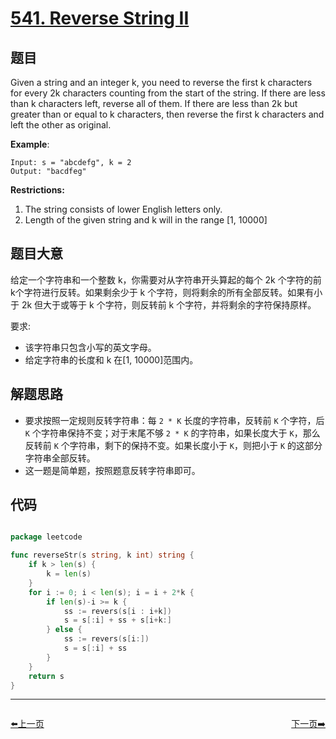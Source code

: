 # [541. Reverse String II](https://leetcode.com/problems/reverse-string-ii/)


## 题目

Given a string and an integer k, you need to reverse the first k characters for every 2k characters counting from the start of the string. If there are less than k characters left, reverse all of them. If there are less than 2k but greater than or equal to k characters, then reverse the first k characters and left the other as original.

**Example**:

    Input: s = "abcdefg", k = 2
    Output: "bacdfeg"

**Restrictions:**

1. The string consists of lower English letters only.
2. Length of the given string and k will in the range [1, 10000]

## 题目大意

给定一个字符串和一个整数 k，你需要对从字符串开头算起的每个 2k 个字符的前k个字符进行反转。如果剩余少于 k 个字符，则将剩余的所有全部反转。如果有小于 2k 但大于或等于 k 个字符，则反转前 k 个字符，并将剩余的字符保持原样。

要求:

- 该字符串只包含小写的英文字母。
- 给定字符串的长度和 k 在[1, 10000]范围内。


## 解题思路

- 要求按照一定规则反转字符串：每 `2 * K` 长度的字符串，反转前 `K` 个字符，后 `K` 个字符串保持不变；对于末尾不够 `2 * K` 的字符串，如果长度大于 `K`，那么反转前 `K` 个字符串，剩下的保持不变。如果长度小于 `K`，则把小于 `K` 的这部分字符串全部反转。
- 这一题是简单题，按照题意反转字符串即可。


## 代码

```go

package leetcode

func reverseStr(s string, k int) string {
	if k > len(s) {
		k = len(s)
	}
	for i := 0; i < len(s); i = i + 2*k {
		if len(s)-i >= k {
			ss := revers(s[i : i+k])
			s = s[:i] + ss + s[i+k:]
		} else {
			ss := revers(s[i:])
			s = s[:i] + ss
		}
	}
	return s
}

```
----------------------------------------------
<div style="display: flex;justify-content: space-between;align-items: center;">
<p><a href="https://books.halfrost.com/leetcode/ChapterFour/0537.Complex-Number-Multiplication/">⬅️上一页</a></p>
<p><a href="https://books.halfrost.com/leetcode/ChapterFour/0542.01-Matrix/">下一页➡️</a></p>
</div>

